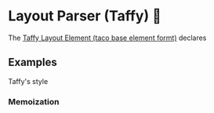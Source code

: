# Layout Parser (Taffy) 🍬
The [Taffy Layout Element (taco base element formt)](./TLE.md) declares

## Examples
Taffy's style

### Memoization
```js
```

